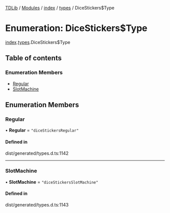 [TDLib](../README.md) / [Modules](../modules.md) / [index](../modules/index.md) / [types](../modules/index.types.md) / DiceStickers$Type

# Enumeration: DiceStickers$Type

[index](../modules/index.md).[types](../modules/index.types.md).DiceStickers$Type

## Table of contents

### Enumeration Members

- [Regular](index.types.DiceStickers_Type.md#regular)
- [SlotMachine](index.types.DiceStickers_Type.md#slotmachine)

## Enumeration Members

### Regular

• **Regular** = ``"diceStickersRegular"``

#### Defined in

dist/generated/types.d.ts:1142

___

### SlotMachine

• **SlotMachine** = ``"diceStickersSlotMachine"``

#### Defined in

dist/generated/types.d.ts:1143
